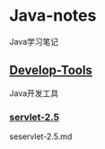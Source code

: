 # Java-notes
Java学习笔记
## [Develop-Tools](Develop-Tools)
Java开发工具

### [servlet-2.5](servlet-2.5.md)
seservlet-2.5.md